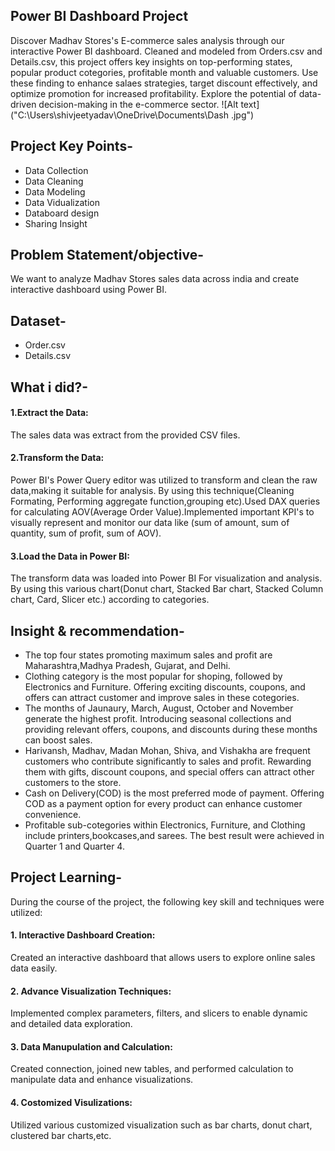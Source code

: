 ## Power BI Dashboard Project
Discover Madhav Stores's E-commerce sales analysis through our interactive Power BI dashboard. Cleaned and modeled from Orders.csv and Details.csv, this project offers key insights on top-performing states, popular product cotegories, profitable month and valuable customers. Use these finding to enhance salaes strategies, target discount effectively, and optimize promotion for increased profitability. Explore the potential of data-driven decision-making in the e-commerce sector.
![Alt text]("C:\Users\shivjeetyadav\OneDrive\Documents\Dash .jpg")

## Project Key Points-
 + Data Collection  
 + Data Cleaning  
 + Data Modeling  
 + Data Vidualization  
 + Databoard design  
 + Sharing Insight  
 ## Problem Statement/objective-
 We want to analyze Madhav Stores sales data across india and create interactive dashboard using Power BI.
 ## Dataset-
 + Order.csv  
 + Details.csv
 ## What i did?-
 #### 1.Extract the Data:
 The sales data was extract from the provided CSV files.
 #### 2.Transform the Data:
 Power BI's Power Query editor was utilized to transform and clean the raw data,making it suitable for analysis. By using this technique(Cleaning Formating, Performing 
 aggregate function,grouping etc).Used DAX queries for calculating AOV(Average Order Value).Implemented important KPI's to visually represent and monitor our data like (sum 
 of amount, sum of quantity, sum of profit, sum of AOV).  
 #### 3.Load the Data in Power BI:
 The transform data was loaded into Power BI For visualization and analysis. By using this various chart(Donut chart, Stacked Bar chart, Stacked Column chart, Card, Slicer etc.) according to categories.
 ## Insight & recommendation-
 + The top four states promoting maximum sales and profit are Maharashtra,Madhya Pradesh, Gujarat, and Delhi.  
 + Clothing category is the most popular for shoping, followed by Electronics and Furniture. Offering exciting discounts, coupons, and offers can attract customer and 
  improve sales in these cotegories.
 + The months of Jaunaury, March, August, October and November generate the highest profit. Introducing seasonal collections and providing relevant offers, coupons, and 
  discounts during these months can boost sales. 
 + Harivansh, Madhav, Madan Mohan, Shiva, and Vishakha are frequent customers who contribute significantly to sales and profit. Rewarding them with gifts, discount coupons, and special offers can attract other customers to the store.
 + Cash on Delivery(COD) is the most preferred mode of payment. Offering COD as a payment option for every product can enhance customer convenience.
 + Profitable sub-cotegories within Electronics, Furniture, and Clothing include printers,bookcases,and sarees. The best result were achieved in Quarter 1 and Quarter 4.
 ## Project Learning-  
 During the course of the project, the following key skill and techniques were utilized:
 #### 1. Interactive Dashboard Creation:
 Created an interactive dashboard that allows users to explore online sales data easily.  
 #### 2. Advance Visualization Techniques:  
 Implemented complex parameters, filters, and slicers to enable dynamic and detailed data exploration.
 #### 3. Data Manupulation and Calculation:
 Created connection, joined new tables, and performed calculation to manipulate data  and enhance visualizations.
 #### 4. Costomized Visulizations:  
 Utilized various customized visualization such as bar charts, donut chart, clustered bar charts,etc.

